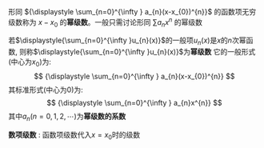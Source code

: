 

形同 ${\displaystyle \sum_{n=0}^{\infty } a_{n}(x-x_{0})^{n}}$ 的函数项无穷级数称为 ${\displaystyle x-x_{0}}$ 的**幂级数**。一般只需讨论形同 ${\displaystyle \sum a_{n}x^{n}}$ 的幂级数

若$\displaystyle{\sum_{n=0}^{\infty }u_{n}(x)}$的一般项$u_{n}(x)$是$x$的$n$次幂函数, 则称$\displaystyle{\sum_{n=0}^{\infty }u_{n}(x)}$为**幂级数**
它的一般形式(中心为$x_{0}$)为:
$$
{\displaystyle \sum_{n=0}^{\infty } a_{n}(x-x_{0})^{n}}
$$
其标准形式(中心为$0$)为:
$$
{\displaystyle \sum_{n=0}^{\infty  } a_{n}x^{n}}
$$
其中$a_{n}(n=0,1,2,\cdots)$为**幂级数的系数**


**数项级数** : 函数项级数代入$x=x_{0}$时的级数
